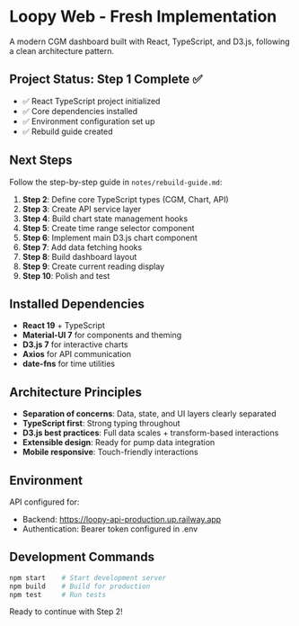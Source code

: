 # Loopy Web - Fresh Implementation

A modern CGM dashboard built with React, TypeScript, and D3.js, following a clean architecture pattern.

## Project Status: Step 1 Complete ✅

- ✅ React TypeScript project initialized  
- ✅ Core dependencies installed
- ✅ Environment configuration set up
- ✅ Rebuild guide created

## Next Steps

Follow the step-by-step guide in `notes/rebuild-guide.md`:

1. **Step 2**: Define core TypeScript types (CGM, Chart, API)
2. **Step 3**: Create API service layer
3. **Step 4**: Build chart state management hooks
4. **Step 5**: Create time range selector component
5. **Step 6**: Implement main D3.js chart component
6. **Step 7**: Add data fetching hooks
7. **Step 8**: Build dashboard layout
8. **Step 9**: Create current reading display
9. **Step 10**: Polish and test

## Installed Dependencies

- **React 19** + TypeScript
- **Material-UI 7** for components and theming
- **D3.js 7** for interactive charts
- **Axios** for API communication  
- **date-fns** for time utilities

## Architecture Principles

- **Separation of concerns**: Data, state, and UI layers clearly separated
- **TypeScript first**: Strong typing throughout
- **D3.js best practices**: Full data scales + transform-based interactions
- **Extensible design**: Ready for pump data integration
- **Mobile responsive**: Touch-friendly interactions

## Environment

API configured for:
- Backend: https://loopy-api-production.up.railway.app
- Authentication: Bearer token configured in .env

## Development Commands

```bash
npm start    # Start development server
npm build    # Build for production  
npm test     # Run tests
```

Ready to continue with Step 2!